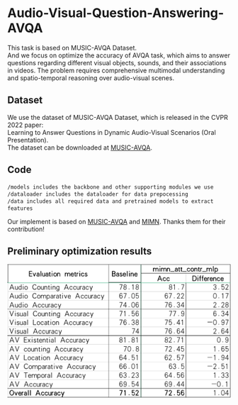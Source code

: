 # Audio-Visual-Question-Answering-AVQA
This task is based on MUSIC-AVQA Dataset.  
And we focus on optimize the accuracy of AVQA task, which aims to answer questions regarding different visual objects, sounds, and their associations in videos. The problem requires comprehensive multimodal understanding and spatio-temporal reasoning over audio-visual scenes.
## Dataset
We use the dataset of MUSIC-AVQA Dataset, which is released in the CVPR 2022 paper:  
Learning to Answer Questions in Dynamic Audio-Visual Scenarios (Oral Presentation).  
The dataset can be downloaded at [MUSIC-AVQA](https://gewu-lab.github.io/MUSIC-AVQA/).
## Code
```
/models includes the backbone and other supporting modules we use
/dataloader includes the dataloader for data prepocessing
/data includes all required data and pretrained models to extract features
```
Our implement is based on [MUSIC-AVQA](https://pages.github.com/) and [MIMN](https://github.com/xunan0812/MIMN). Thanks them for their contribution!
## Preliminary optimization results
![image](https://github.com/zailongchen/Audio-Visual-Question-Answering-AVQA/blob/main/image/results_1.png)
